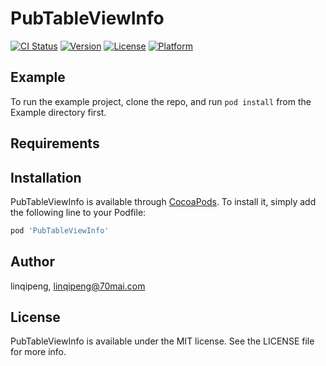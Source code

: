 # PubTableViewInfo

[![CI Status](https://img.shields.io/travis/linqipeng/PubTableViewInfo.svg?style=flat)](https://travis-ci.org/linqipeng/PubTableViewInfo)
[![Version](https://img.shields.io/cocoapods/v/PubTableViewInfo.svg?style=flat)](https://cocoapods.org/pods/PubTableViewInfo)
[![License](https://img.shields.io/cocoapods/l/PubTableViewInfo.svg?style=flat)](https://cocoapods.org/pods/PubTableViewInfo)
[![Platform](https://img.shields.io/cocoapods/p/PubTableViewInfo.svg?style=flat)](https://cocoapods.org/pods/PubTableViewInfo)

## Example

To run the example project, clone the repo, and run `pod install` from the Example directory first.

## Requirements

## Installation

PubTableViewInfo is available through [CocoaPods](https://cocoapods.org). To install
it, simply add the following line to your Podfile:

```ruby
pod 'PubTableViewInfo'
```

## Author

linqipeng, linqipeng@70mai.com

## License

PubTableViewInfo is available under the MIT license. See the LICENSE file for more info.
